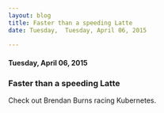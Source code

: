 ```yaml
---
layout: blog
title: Faster than a speeding Latte
date: Tuesday,  Tuesday, April 06, 2015 
 
---
```

#### Tuesday, April 06, 2015 
### Faster than a speeding Latte 
Check out Brendan Burns racing Kubernetes.

